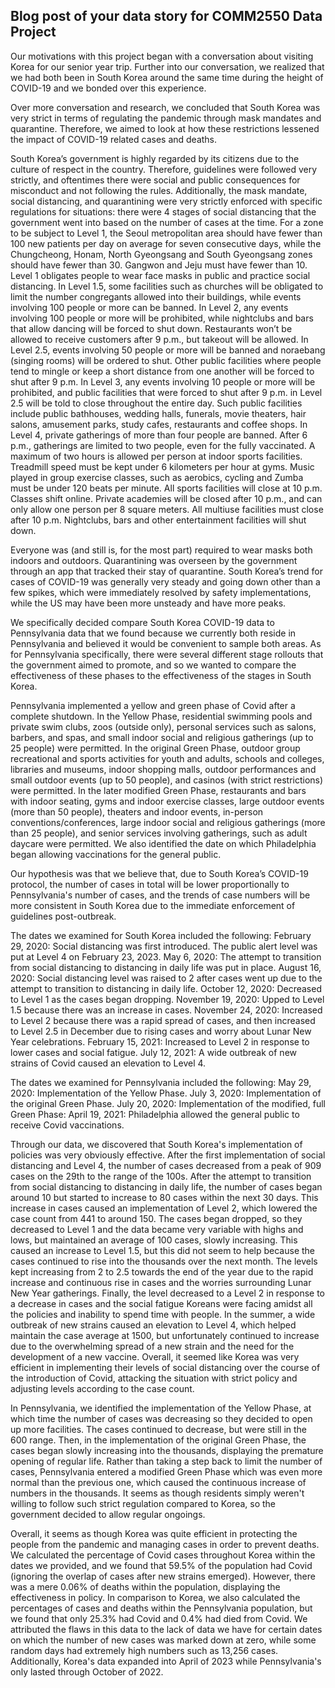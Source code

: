 ## Blog post of your data story for COMM2550 Data Project

Our motivations with this project began with a conversation about visiting Korea for our senior year trip. Further into our conversation, we realized that we had both been in South Korea around the same time during the height of COVID-19 and we bonded over this experience. 

Over more conversation and research, we concluded that South Korea was very strict in terms of regulating the pandemic through mask mandates and quarantine. Therefore, we aimed to look at how these restrictions lessened the impact of COVID-19 related cases and deaths. 

South Korea’s government is highly regarded by its citizens due to the culture of respect in the country. Therefore, guidelines were followed very strictly, and oftentimes there were social and public consequences for misconduct and not following the rules. Additionally, the mask mandate, social distancing, and quarantining were very strictly enforced with specific regulations for situations: there were 4 stages of social distancing that the government went into based on the number of cases at the time. 
For a zone to be subject to Level 1, the Seoul metropolitan area should have fewer than 100 new patients per day on average for seven consecutive days, while the Chungcheong, Honam, North Gyeongsang and South Gyeongsang zones should have fewer than 30. Gangwon and Jeju must have fewer than 10. Level 1 obligates people to wear face masks in public and practice social distancing. In Level 1.5, some facilities such as churches will be obligated to limit the number congregants allowed into their buildings, while events involving 100 people or more can be banned. In Level 2, any events involving 100 people or more will be prohibited, while nightclubs and bars that allow dancing will be forced to shut down. Restaurants won’t be allowed to receive customers after 9 p.m., but takeout will be allowed. In Level 2.5, events involving 50 people or more will be banned and noraebang (singing rooms) will be ordered to shut. Other public facilities where people tend to mingle or keep a short distance from one another will be forced to shut after 9 p.m. In Level 3, any events involving 10 people or more will be prohibited, and public facilities that were forced to shut after 9 p.m. in Level 2.5 will be told to close throughout the entire day. Such public facilities include public bathhouses, wedding halls, funerals, movie theaters, hair salons, amusement parks, study cafes, restaurants and coffee shops. In Level 4, private gatherings of more than four people are banned. After 6 p.m., gatherings are limited to two people, even for the fully vaccinated. A maximum of two hours is allowed per person at indoor sports facilities. Treadmill speed must be kept under 6 kilometers per hour at gyms. Music played in group exercise classes, such as aerobics, cycling and Zumba must be under 120 beats per minute. All sports facilities will close at 10 p.m. Classes shift online. Private academies will be closed after 10 p.m., and can only allow one person per 8 square meters. All multiuse facilities must close after 10 p.m. Nightclubs, bars and other entertainment facilities will shut down.

Everyone was (and still is, for the most part) required to wear masks both indoors and outdoors. Quarantining was overseen by the government through an app that tracked their stay of quarantine. South Korea’s trend for cases of COVID-19 was generally very steady and going down other than a few spikes, which were immediately resolved by safety implementations, while the US may have been more unsteady and have more peaks.

We specifically decided compare South Korea COVID-19 data to Pennsylvania data that we found because we currently both reside in Pennsylvania and believed it would be convenient to sample both areas. As for Pennsylvania specifically, there were several different stage rollouts that the government aimed to promote, and so we wanted to compare the effectiveness of these phases to the effectiveness of the stages in South Korea. 

Pennsylvania implemented a yellow and green phase of Covid after a complete shutdown. In the Yellow Phase, residential swimming pools and private swim clubs, zoos (outside only), personal services such as salons, barbers, and spas, and small indoor social and religious gatherings (up to 25 people) were permitted. In the original Green Phase, outdoor group recreational and sports activities for youth and adults, schools and colleges, libraries and museums, indoor shopping malls, outdoor performances and small outdoor events (up to 50 people), and casinos (with strict restrictions) were permitted. In the later modified Green Phase, restaurants and bars with indoor seating, gyms and indoor exercise classes, large outdoor events (more than 50 people), theaters and indoor events, in-person conventions/conferences, large indoor social and religious gatherings (more than 25 people), and senior services involving gatherings, such as adult daycare were permitted. We also identified the date on which Philadelphia began allowing vaccinations for the general public.

Our hypothesis was that we believe that, due to South Korea’s COVID-19 protocol, the number of cases in total will be lower proportionally to Pennsylvania's number of cases, and the trends of case numbers will be more consistent in South Korea due to the immediate enforcement of guidelines post-outbreak.

The dates we examined for South Korea included the following: 
February 29, 2020: Social distancing was first introduced. The public alert level was put at Level 4 on February 23, 2023. 
May 6, 2020: The attempt to transition from social distancing to distancing in daily life was put in place. 
August 16, 2020: Social distancing level was raised to 2 after cases went up due to the attempt to transition to distancing in daily life. 
October 12, 2020: Decreased to Level 1 as the cases began dropping. 
November 19, 2020: Upped to Level 1.5 because there was an increase in cases. 
November 24, 2020: Increased to Level 2 because there was a rapid spread of cases, and then increased to Level 2.5 in December due to rising cases and worry about Lunar New Year celebrations. 
February 15, 2021: Increased to Level 2 in response to lower cases and social fatigue. 
July 12, 2021: A wide outbreak of new strains of Covid caused an elevation to Level 4.

The dates we examined for Pennsylvania included the following: 
May 29, 2020: Implementation of the Yellow Phase.
July 3, 2020: Implementation of the original Green Phase.
July 20, 2020: Implementation of the modified, full Green Phase: 
April 19, 2021: Philadelphia allowed the general public to receive Covid vaccinations.


Through our data, we discovered that South Korea's implementation of policies was very obviously effective. After the first implementation of social distancing and Level 4, the number of cases decreased from a peak of 909 cases on the 29th to the range of the 100s. After the attempt to transition from social distancing to distancing in daily life, the number of cases began around 10 but started to increase to 80 cases within the next 30 days. This increase in cases caused an implementation of Level 2, which lowered the case count from 441 to around 150. The cases began dropped, so they decreased to Level 1 and the data became very variable with highs and lows, but maintained an average of 100 cases, slowly increasing. This caused an increase to Level 1.5, but this did not seem to help because the cases continued to rise into the thousands over the next month. The levels kept increasing from 2 to 2.5 towards the end of the year due to the rapid increase and continuous rise in cases and the worries surrounding Lunar New Year gatherings. Finally, the level decreased to a Level 2 in response to a decrease in cases and the social fatigue Koreans were facing amidst all the policies and inability to spend time with people. In the summer, a wide outbreak of new strains caused an elevation to Level 4, which helped maintain the case average at 1500, but unfortunately continued to increase due to the overwhelming spread of a new strain and the need for the development of a new vaccine. Overall, it seemed like Korea was very efficient in implementing their levels of social distancing over the course of the introduction of Covid, attacking the situation with strict policy and adjusting levels according to the case count. 

In Pennsylvania, we identified the implementation of the Yellow Phase, at which time the number of cases was decreasing so they decided to open up more facilities. The cases continued to decrease, but were still in the 600 range. Then, in the implementation of the original Green Phase, the cases began slowly increasing into the thousands, displaying the premature opening of regular life. Rather than taking a step back to limit the number of cases, Pennsylvania entered a modified Green Phase which was even more normal than the previous one, which caused the continuous increase of numbers in the thousands. It seems as though residents simply weren't willing to follow such strict regulation compared to Korea, so the government decided to allow regular ongoings. 

Overall, it seems as though Korea was quite efficient in protecting the people from the pandemic and managing cases in order to prevent deaths. We calculated the percentage of Covid cases throughout Korea within the dates we provided, and we found that 59.5% of the population had Covid (ignoring the overlap of cases after new strains emerged). However, there was a mere 0.06% of deaths within the population, displaying the effectiveness in policy. 
In comparison to Korea, we also calculated the percentages of cases and deaths within the Pennsylvania population, but we found that only 25.3% had Covid and 0.4% had died from Covid. We attributed the flaws in this data to the lack of data we have for certain dates on which the number of new cases was marked down at zero, while some random days had extremely high numbers such as 13,256 cases. Additionally, Korea's data expanded into April of 2023 while Pennsylvania's only lasted through October of 2022.